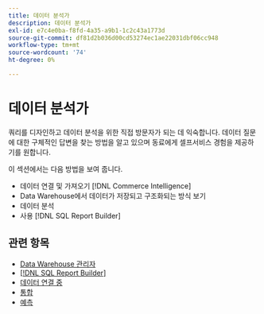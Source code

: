 ```yaml
---
title: 데이터 분석가
description: 데이터 분석가
exl-id: e7c4e0ba-f8fd-4a35-a9b1-1c2c43a1773d
source-git-commit: df81d2b036d00cd53274ec1ae22031dbf06cc948
workflow-type: tm+mt
source-wordcount: '74'
ht-degree: 0%

---
```


# 데이터 분석가

쿼리를 디자인하고 데이터 분석을 위한 직접 방문자가 되는 데 익숙합니다. 데이터 질문에 대한 구체적인 답변을 찾는 방법을 알고 있으며 동료에게 셀프서비스 경험을 제공하기를 원합니다.

이 섹션에서는 다음 방법을 보여 줍니다.
* 데이터 연결 및 가져오기 [!DNL Commerce Intelligence]
* Data Warehouse에서 데이터가 저장되고 구조화되는 방식 보기
* 데이터 분석
* 사용 [!DNL SQL Report Builder]

## 관련 항목

* [Data Warehouse 관리자](../mbi/data-analyst/data-warehouse-mgr/tour-dwm.md)
* [[!DNL SQL Report Builder]](data-analyst/dev-reports/sql-rpt-bldr.md)
* [데이터 연결 중](../mbi/data-analyst/importing-data/connecting-data/connecting-data.md)
* [통합](../mbi/data-analyst/importing-data/integrations/magento.md)
* [예측](../mbi/data-analyst/analysis/forecasting.md)
